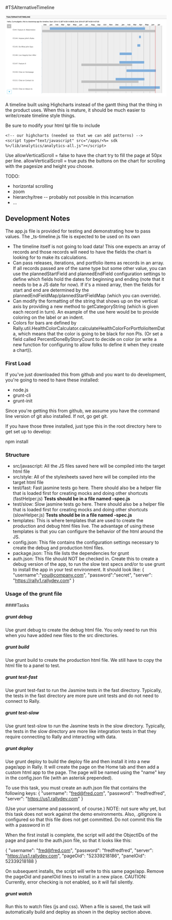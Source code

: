 #TSAlternativeTimeline

![timeline](./images/timeline.png "Alternative Timeline")

A timeline built using Highcharts instead of the gantt thing that the thing in the product uses.  When this is mature, it should be much easier to write/create timeline style things.

Be sure to modify your html tpl file to include

    <!-- our highcharts (needed so that we can add patterns) -->
    <script type="text/javascript" src="/apps/<%= sdk %>/lib/analytics/analytics-all.js"></script>

Use allowVerticalScroll = false to have the chart try to fill the page at 50px per line.  allowVerticalScroll = true puts the buttons on the chart for scrolling with the pagesize and height you choose.

TODO:
* horizontal scrolling
* zoom
* hierarchy/tree -- probably not possible in this incarnation
* ...

## Development Notes

The app.js file is provided for testing and demonstrating how to pass values.  The _ts-timeline.js file is expected to be used on its own

* The timeline itself is not going to load data!  This one expects an array of records and those records will need to have the fields the chart is looking for to make its calculations.
* Can pass releases, iterations, and portfolio items as records in an array.  If all records passed are of the same type but some other value, you can use the plannedStartField and plannedEndField configuration settings to define which fields hold the dates for beginning and ending (note that it needs to be a JS date for now).  If it's a mixed array, then the fields for start and end are determined by the plannedEndFieldMap/plannedStartFieldMap (which you can override).
* Can modify the formatting of the string that shows up on the vertical axis by providing a new method to getCategoryString (which is given each record in turn). An example of the use here would be to provide coloring on the label or an indent.
* Colors for bars are defined by Rally.util.HealthColorCalculator.calculateHealthColorForPortfolioItemData, which means that the color is going to be black for non PIs.  (Or set a field called PercentDoneByStoryCount to decide on color (or write a new function for configuring to allow folks to define it when they create a chart)).
 


### First Load

If you've just downloaded this from github and you want to do development, 
you're going to need to have these installed:

 * node.js
 * grunt-cli
 * grunt-init
 
Since you're getting this from github, we assume you have the command line
version of git also installed.  If not, go get git.

If you have those three installed, just type this in the root directory here
to get set up to develop:

  npm install

### Structure

  * src/javascript:  All the JS files saved here will be compiled into the 
  target html file
  * src/style: All of the stylesheets saved here will be compiled into the 
  target html file
  * test/fast: Fast jasmine tests go here.  There should also be a helper 
  file that is loaded first for creating mocks and doing other shortcuts
  (fastHelper.js) **Tests should be in a file named <something>-spec.js**
  * test/slow: Slow jasmine tests go here.  There should also be a helper
  file that is loaded first for creating mocks and doing other shortcuts 
  (slowHelper.js) **Tests should be in a file named <something>-spec.js**
  * templates: This is where templates that are used to create the production
  and debug html files live.  The advantage of using these templates is that
  you can configure the behavior of the html around the JS.
  * config.json: This file contains the configuration settings necessary to
  create the debug and production html files.  
  * package.json: This file lists the dependencies for grunt
  * auth.json: This file should NOT be checked in.  Create this to create a
  debug version of the app, to run the slow test specs and/or to use grunt to
  install the app in your test environment.  It should look like:
    {
        "username":"you@company.com",
        "password":"secret",
        "server": "https://rally1.rallydev.com"
    }
  
### Usage of the grunt file
####Tasks
    
##### grunt debug

Use grunt debug to create the debug html file.  You only need to run this when you have added new files to
the src directories.

##### grunt build

Use grunt build to create the production html file.  We still have to copy the html file to a panel to test.

##### grunt test-fast

Use grunt test-fast to run the Jasmine tests in the fast directory.  Typically, the tests in the fast 
directory are more pure unit tests and do not need to connect to Rally.

##### grunt test-slow

Use grunt test-slow to run the Jasmine tests in the slow directory.  Typically, the tests in the slow
directory are more like integration tests in that they require connecting to Rally and interacting with
data.

##### grunt deploy

Use grunt deploy to build the deploy file and then install it into a new page/app in Rally.  It will create the page on the Home tab and then add a custom html app to the page.  The page will be named using the "name" key in the config.json file (with an asterisk prepended).

To use this task, you must create an auth.json file that contains the following keys:
{
    "username": "fred@fred.com",
    "password": "fredfredfred",
    "server": "https://us1.rallydev.com"
}

(Use your username and password, of course.)  NOTE: not sure why yet, but this task does not work against the demo environments.  Also, .gitignore is configured so that this file does not get committed.  Do not commit this file with a password in it!

When the first install is complete, the script will add the ObjectIDs of the page and panel to the auth.json file, so that it looks like this:

{
    "username": "fred@fred.com",
    "password": "fredfredfred",
    "server": "https://us1.rallydev.com",
    "pageOid": "52339218186",
    "panelOid": 52339218188
}

On subsequent installs, the script will write to this same page/app. Remove the
pageOid and panelOid lines to install in a new place.  CAUTION:  Currently, error checking is not enabled, so it will fail silently.

##### grunt watch

Run this to watch files (js and css).  When a file is saved, the task will automatically build and deploy as shown in the deploy section above.

